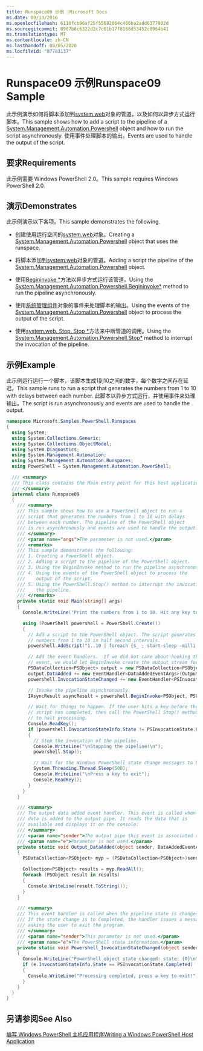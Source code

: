 ```yaml
---
title: Runspace09 示例 |Microsoft Docs
ms.date: 09/13/2016
ms.openlocfilehash: 6110fcb96af25f55682064c466ba2add6377902d
ms.sourcegitcommit: 0907b8c6322d2c7c61b17f8168d53452c8964b41
ms.translationtype: MT
ms.contentlocale: zh-CN
ms.lasthandoff: 08/05/2020
ms.locfileid: "87783137"
---
```

# <a name="runspace09-sample"></a><span data-ttu-id="94180-102">Runspace09 示例</span><span class="sxs-lookup"><span data-stu-id="94180-102">Runspace09 Sample</span></span>

<span data-ttu-id="94180-103">此示例演示如何将脚本添加到[system.web](/dotnet/api/system.management.automation.powershell)对象的管道，以及如何以异步方式运行脚本。</span><span class="sxs-lookup"><span data-stu-id="94180-103">This sample shows how to add a script to the pipeline of a [System.Management.Automation.Powershell](/dotnet/api/system.management.automation.powershell) object and how to run the script asynchronously.</span></span> <span data-ttu-id="94180-104">使用事件处理脚本的输出。</span><span class="sxs-lookup"><span data-stu-id="94180-104">Events are used to handle the output of the script.</span></span>

## <a name="requirements"></a><span data-ttu-id="94180-105">要求</span><span class="sxs-lookup"><span data-stu-id="94180-105">Requirements</span></span>

<span data-ttu-id="94180-106">此示例需要 Windows PowerShell 2.0。</span><span class="sxs-lookup"><span data-stu-id="94180-106">This sample requires Windows PowerShell 2.0.</span></span>

## <a name="demonstrates"></a><span data-ttu-id="94180-107">演示</span><span class="sxs-lookup"><span data-stu-id="94180-107">Demonstrates</span></span>

<span data-ttu-id="94180-108">此示例演示以下各项。</span><span class="sxs-lookup"><span data-stu-id="94180-108">This sample demonstrates the following.</span></span>

- <span data-ttu-id="94180-109">创建使用运行空间的[system.web](/dotnet/api/system.management.automation.powershell)对象。</span><span class="sxs-lookup"><span data-stu-id="94180-109">Creating a [System.Management.Automation.Powershell](/dotnet/api/system.management.automation.powershell) object that uses the runspace.</span></span>

- <span data-ttu-id="94180-110">将脚本添加到[system.web](/dotnet/api/system.management.automation.powershell)对象的管道。</span><span class="sxs-lookup"><span data-stu-id="94180-110">Adding a script the pipeline of the [System.Management.Automation.Powershell](/dotnet/api/system.management.automation.powershell) object.</span></span>

- <span data-ttu-id="94180-111">使用[Begininvoke \*](/dotnet/api/System.Management.Automation.PowerShell.BeginInvoke)方法以异步方式运行该管道。</span><span class="sxs-lookup"><span data-stu-id="94180-111">Using the [System.Management.Automation.Powershell.Begininvoke\*](/dotnet/api/System.Management.Automation.PowerShell.BeginInvoke) method to run the pipeline asynchronously.</span></span>

- <span data-ttu-id="94180-112">使用[系统管理组件](/dotnet/api/system.management.automation.powershell)对象的事件来处理脚本的输出。</span><span class="sxs-lookup"><span data-stu-id="94180-112">Using the events of the [System.Management.Automation.Powershell](/dotnet/api/system.management.automation.powershell) object to process the output of the script.</span></span>

- <span data-ttu-id="94180-113">使用[system.web. Stop. Stop \*](/dotnet/api/System.Management.Automation.PowerShell.Stop)方法来中断管道的调用。</span><span class="sxs-lookup"><span data-stu-id="94180-113">Using the [System.Management.Automation.Powershell.Stop\*](/dotnet/api/System.Management.Automation.PowerShell.Stop) method to interrupt the invocation of the pipeline.</span></span>

## <a name="example"></a><span data-ttu-id="94180-114">示例</span><span class="sxs-lookup"><span data-stu-id="94180-114">Example</span></span>

<span data-ttu-id="94180-115">此示例运行运行一个脚本，该脚本生成1到10之间的数字，每个数字之间存在延迟。</span><span class="sxs-lookup"><span data-stu-id="94180-115">This sample runs to run a script that generates the numbers from 1 to 10 with delays between each number.</span></span> <span data-ttu-id="94180-116">此脚本以异步方式运行，并使用事件来处理输出。</span><span class="sxs-lookup"><span data-stu-id="94180-116">The script is run asynchronously and events are used to handle the output.</span></span>

```csharp
namespace Microsoft.Samples.PowerShell.Runspaces
{
  using System;
  using System.Collections.Generic;
  using System.Collections.ObjectModel;
  using System.Diagnostics;
  using System.Management.Automation;
  using System.Management.Automation.Runspaces;
  using PowerShell = System.Management.Automation.PowerShell;

  /// <summary>
  /// This class contains the Main entry point for this host application.
  /// </summary>
  internal class Runspace09
  {
    /// <summary>
    /// This sample shows how to use a PowerShell object to run a
    /// script that generates the numbers from 1 to 10 with delays
    /// between each number. The pipeline of the PowerShell object
    /// is run asynchronously and events are used to handle the output.
    /// </summary>
    /// <param name="args">The parameter is not used.</param>
    /// <remarks>
    /// This sample demonstrates the following:
    /// 1. Creating a PowerShell object.
    /// 2. Adding a script to the pipeline of the PowerShell object.
    /// 3. Using the BeginInvoke method to run the pipeline asynchronously.
    /// 4. Using the events of the PowerShell object to process the
    ///    output of the script.
    /// 5. Using the PowerShell.Stop() method to interrupt the invocation of
    ///    the pipeline.
    /// </remarks>
    private static void Main(string[] args)
    {
      Console.WriteLine("Print the numbers from 1 to 10. Hit any key to halt processing\n");

      using (PowerShell powershell = PowerShell.Create())
      {
        // Add a script to the PowerShell object. The script generates the
        // numbers from 1 to 10 in half second intervals.
        powershell.AddScript("1..10 | foreach {$_ ; start-sleep -milli 500}");

        // Add the event handlers.  If we did not care about hooking the DataAdded
        // event, we would let BeginInvoke create the output stream for us.
        PSDataCollection<PSObject> output = new PSDataCollection<PSObject>();
        output.DataAdded += new EventHandler<DataAddedEventArgs>(Output_DataAdded);
        powershell.InvocationStateChanged += new EventHandler<PSInvocationStateChangedEventArgs>(Powershell_InvocationStateChanged);

        // Invoke the pipeline asynchronously.
        IAsyncResult asyncResult = powershell.BeginInvoke<PSObject, PSObject>(null, output);

        // Wait for things to happen. If the user hits a key before the
        // script has completed, then call the PowerShell Stop() method
        // to halt processing.
        Console.ReadKey();
        if (powershell.InvocationStateInfo.State != PSInvocationState.Completed)
        {
          // Stop the invocation of the pipeline.
          Console.WriteLine("\nStopping the pipeline!\n");
          powershell.Stop();

          // Wait for the Windows PowerShell state change messages to be displayed.
          System.Threading.Thread.Sleep(500);
          Console.WriteLine("\nPress a key to exit");
          Console.ReadKey();
        }
      }
    }

    /// <summary>
    /// The output data added event handler. This event is called when
    /// data is added to the output pipe. It reads the data that is
    /// available and displays it on the console.
    /// </summary>
    /// <param name="sender">The output pipe this event is associated with.</param>
    /// <param name="e">Parameter is not used.</param>
    private static void Output_DataAdded(object sender, DataAddedEventArgs e)
    {
      PSDataCollection<PSObject> myp = (PSDataCollection<PSObject>)sender;

      Collection<PSObject> results = myp.ReadAll();
      foreach (PSObject result in results)
      {
        Console.WriteLine(result.ToString());
      }
    }

    /// <summary>
    /// This event handler is called when the pipeline state is changed.
    /// If the state change is to Completed, the handler issues a message
    /// asking the user to exit the program.
    /// </summary>
    /// <param name="sender">This parameter is not used.</param>
    /// <param name="e">The PowerShell state information.</param>
    private static void Powershell_InvocationStateChanged(object sender, PSInvocationStateChangedEventArgs e)
    {
      Console.WriteLine("PowerShell object state changed: state: {0}\n", e.InvocationStateInfo.State);
      if (e.InvocationStateInfo.State == PSInvocationState.Completed)
      {
        Console.WriteLine("Processing completed, press a key to exit!");
      }
    }
  }
}
```

## <a name="see-also"></a><span data-ttu-id="94180-117">另请参阅</span><span class="sxs-lookup"><span data-stu-id="94180-117">See Also</span></span>

[<span data-ttu-id="94180-118">编写 Windows PowerShell 主机应用程序</span><span class="sxs-lookup"><span data-stu-id="94180-118">Writing a Windows PowerShell Host Application</span></span>](./writing-a-windows-powershell-host-application.md)
